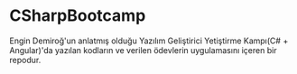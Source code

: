 # CSharpBootcamp

<a name="https://github.com/engindemirog">Engin Demiroğ</a>'un anlatmış olduğu Yazılım Geliştirici Yetiştirme Kampı(C# + Angular)'da yazılan kodların ve verilen ödevlerin uygulamasını içeren bir repodur.
